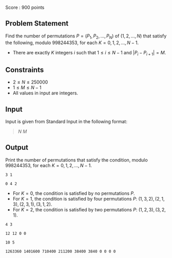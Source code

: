 Score : $900$ points

## Problem Statement

Find the number of permutations $P=(P_1,P_2,\dots,P_N)$ of $(1,2,\dots,N)$ that satisfy the following, modulo $998244353$, for each $K=0,1,2,\dots,N-1$.

- There are exactly $K$ integers $i$ such that $1 \le i \le N-1$ and $|P_i - P_{i+1}|=M$.

## Constraints

- $2 \le N \le 250000$
- $1 \le M \le N-1$
- All values in input are integers.

## Input

Input is given from Standard Input in the following format:

> $N$ $M$

## Output

Print the number of permutations that satisfy the condition, modulo $998244353$, for each $K=0,1,2,\dots,N-1$.

```input1
3 1
```

```output1
0 4 2
```

- For $K=0$, the condition is satisfied by no permutations $P$.
- For $K=1$, the condition is satisfied by four permutations $P$: $(1,3,2),(2,1,3),(2,3,1),(3,1,2)$.
- For $K=2$, the condition is satisfied by two permutations $P$: $(1,2,3),(3,2,1)$.

```input2
4 3
```

```output2
12 12 0 0
```

```input3
10 5
```

```output3
1263360 1401600 710400 211200 38400 3840 0 0 0 0
```
